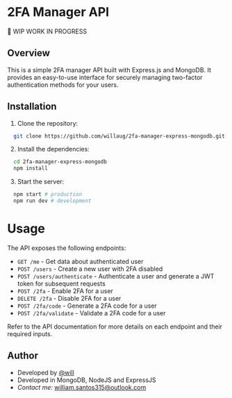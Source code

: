 # 2FA Manager API

🚧 WIP WORK IN PROGRESS

## Overview

This is a simple 2FA manager API built with Express.js and MongoDB. It provides an easy-to-use interface for securely managing two-factor authentication methods for your users.

## Installation

1. Clone the repository:
```bash
  git clone https://github.com/willaug/2fa-manager-express-mongodb.git
```

2. Install the dependencies:
```bash
  cd 2fa-manager-express-mongodb
  npm install
```

3. Start the server:
```bash
  npm start # production
  npm run dev # development
```

# Usage
The API exposes the following endpoints:

- `GET /me` - Get data about authenticated user
- `POST /users` - Create a new user with 2FA disabled
- `POST /users/authenticate` - Authenticate a user and generate a JWT token for subsequent requests
- `POST /2fa` - Enable 2FA for a user
- `DELETE /2fa` - Disable 2FA for a user
- `POST /2fa/code` - Generate a 2FA code for a user
- `POST /2fa/validate` - Validate a 2FA code for a user

Refer to the API documentation for more details on each endpoint and their required inputs.

## Author
- Developed by [@will](https://github.comn/willaug)
- Developed in MongoDB, NodeJS and ExpressJS
- *Contact me:* william.santos315@outlook.com

